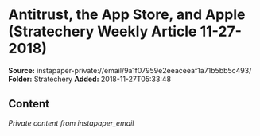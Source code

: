 # Antitrust, the App Store, and Apple (Stratechery Weekly Article 11-27-2018)

**Source:** instapaper-private://email/9a1f07959e2eeaceeaf1a71b5bb5c493/
**Folder:** Stratechery
**Added:** 2018-11-27T05:33:48




## Content
*Private content from instapaper_email*
